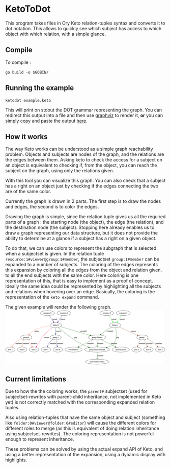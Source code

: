 # KetoToDot
This program takes files in Ory Keto relation-tuples syntax and converts it to dot notation.
This allows to quickly see which subject has access to which object with which relation,
with a simple glance.

## Compile

To compile :
```
go build -o $GOBIN/
```

## Running the example

```
ketodot example.keto
```
This will print on stdout the DOT grammar representing the graph.
You can redirect this output into a file and then use [graphviz](https://graphviz.org/)
to render it, **or** you can simply copy and paste the output [here](https://dreampuf.github.io/GraphvizOnline/).

## How it works

The way Keto works can be understood as a simple graph reachability problem.
Objects and subjects are nodes of the graph, and the relations are the edges
between them. Asking keto to check the access for a subject on an object is
equivalent to checking if, from the object, you can reach the subject on the graph, using
only the relations given.

With this tool you can visualize this graph. You can also check that a subject has a right
on an object just by checking if the edges connecting the two are of the same color.

Currently the graph is drawn in 2 parts. The first step is to draw the nodes and
edges, the second is to color the edges.

Drawing the graph is simple, since the relation tuple gives us all the required parts
of a graph : the starting node (the object), the edge (the relation), and the destination
node (the subject). Stopping here already enables us to draw a graph representing
our data structure, but it does not provide the ability to determine at a glance if a subject
has a right on a given object.

To do that, we can use colors to represent the subgraph that is selected when
a subjectset is given. In the relation tuple `resource:1#viewer@group:1#member`,
the subjectset `group:1#member` can be expanded to a number of subjects. The coloring
of the edges represents this expansion by coloring all the edges from the object and relation
given, to all the end subjects with the same color. Here coloring is one representation
of this, that is easy to implement as a proof of concept. Ideally the same idea
could be represented by highlighting all the subjects and relations when hovering
over an edge. Basically, the coloring is the representation of the `keto expand`
command.

The given example will render the following graph.
![example](example.png)

## Current limitations

Due to how the the coloring works, the `parent#` subjectset (used for subjectset-rewrites
with parent-child inheritance, not implemented in Keto yet)
is not correctly matched with the corresponding expanded relation tuples.

Also using relation-tuples that have the same object and subject
(something like `folder:0#viewer@folder:0#editor`) will cause the
different colors for different roles to merge (as this is equivalent of doing relation
inheritance using subjectset-rewrites). The coloring representation is not powerful enough to represent
inheritance.

These problems can be solved by using the actual expand API of Keto, and using
a better representation of the expansion, using a dynamic display with highlights.